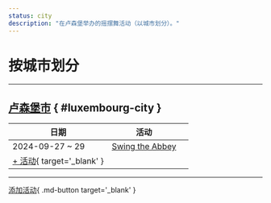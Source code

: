 ```yaml
---
status: city
description: "在卢森堡举办的摇摆舞活动（以城市划分）。"
---
```


# 按城市划分

---

## <a id=luxembourg-city></a>[卢森堡市](#luxembourg-city) { #luxembourg-city }

| 日期 | 活动 | |
| --- | --- | --- |
| 2024-09-27 ~ 29 | [Swing the Abbey](swing-the-abbey-2024.md) |  |
| [+ 活动](https://github.com/swingdance/events/issues/new?assignees=&labels=add+event&projects=&template=02-add_entity.yml&title=%5B2024%2Flb_LU%5D%20%3CName%3E&region=lb_LU&province=Luxembourg%20City&city=Luxembourg%20City&org_id=&date_starts=2024-&date_ends=2024-){ target='_blank' }

---

[添加活动](https://github.com/swingdance/events/issues/new?assignees=&labels=add+event&projects=&template=02-add_entity.yml&title=%5Blb_LU%5D%20%3CName%3E&region=lb_LU&province=&city=&org_id=2024){ .md-button target='_blank' }
